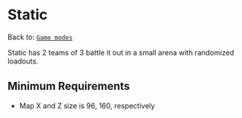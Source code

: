 # Static
Back to: [`Game modes`](/docs/gamemodes.md)

Static has 2 teams of 3 battle it out in a small arena with randomized loadouts.

## Minimum Requirements
- Map X and Z size is 96, 160, respectively